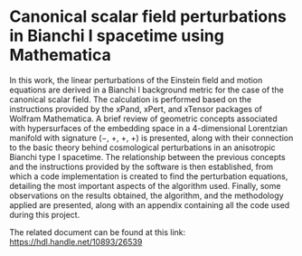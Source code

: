 # Canonical scalar field perturbations in Bianchi I spacetime using Mathematica

In this work, the linear perturbations of the Einstein field and motion
equations are derived in a Bianchi I background metric for the case of
the canonical scalar field. The calculation is performed based on the
instructions provided by the xPand, xPert, and xTensor packages of
Wolfram Mathematica. A brief review of geometric concepts associated
with hypersurfaces of the embedding space in a 4-dimensional Lorentzian
manifold with signature (−, +, +, +) is presented, along with their
connection to the basic theory behind cosmological perturbations in an
anisotropic Bianchi type I spacetime. The relationship between the
previous concepts and the instructions provided by the software is then
established, from which a code implementation is created to find the
perturbation equations, detailing the most important aspects of the
algorithm used. Finally, some observations on the results obtained, the
algorithm, and the methodology applied are presented, along with an
appendix containing all the code used during this project.

The related document can be found at this
link: https://hdl.handle.net/10893/26539